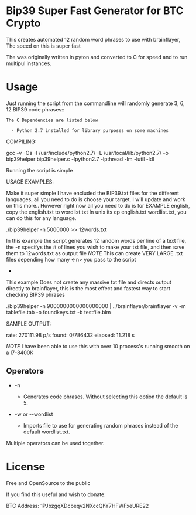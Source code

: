 # Bip39 Super Fast Generator for BTC Crypto

This creates automated 12 random word phrases to use with brainflayer, The speed on this is super fast

The was originally written in pyton and converted to C for speed and to run multipul instances.

# Usage

Just running the script from the commandline will randomly generate 3, 6, 12 BIP39 code phrases::

	The C Dependencies are listed below 
      
      - Python 2.7 installed for library purposes on some machines

COMPILING: 

gcc -v -Os -I /usr/include/python2.7/ -L /usr/local/lib/python2.7/  -o bip39helper bip39helper.c  -lpython2.7  -lpthread -lm -lutil 
-ldl
	


Running the script is simple

USAGE EXAMPLES:


Make it super simple I have encluded the BIP39.txt files for the different languages,  all you need to do is choose your target.  I will update and work on this more.. However right now all you need to do is for EXAMPLE
english, copy the english.txt to wordlist.txt      In unix its cp english.txt wordlist.txt, you can do this for any language.

./bip39helper -n 5000000 >> 12words.txt 

In this example the script generates 12 random words per line of a text file, the -n specifys the # of lines you wish to make your txt file, and then save them to 12words.txt as output file
*NOTE* This can create VERY LARGE .txt files depending how many <-n> you pass to the script

-

This example Does not create any massive txt file and directs output directly to brainflayer, this is the most effect and fastest way to start checking BIP39 phrases

./bip39helper -n 9000000000000000000 | ../brainflayer/brainflayer -v -m tablefile.tab -o foundkeys.txt -b testfile.blm


SAMPLE OUTPUT:

rate:  270111.98 p/s found:     0/786432     elapsed:   11.218 s

*NOTE* I have been able to use this with over 10 process's running smooth on a I7-8400K


## Operators
* -n <number of lines you wish to create>

	* Generates <x> code phrases. Without selecting this option the default is 5.


* -w <file> or --wordlist <file>

	* Imports file to use for generating random phrases instead of the default wordlist.txt. 

Multiple operators can be used together. 

# License

Free and OpenSource to the public 

If you find this useful and wish to donate:

BTC Address:  1PJbzgqXDcbeqv2NXccQhY7HFWFxeURE22

